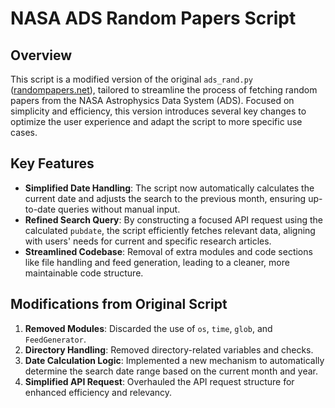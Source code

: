 # NASA ADS Random Papers Script

## Overview
This script is a modified version of the original `ads_rand.py` ([randompapers.net](http://randompapers.net)), tailored to streamline the process of fetching random papers from the NASA Astrophysics Data System (ADS). Focused on simplicity and efficiency, this version introduces several key changes to optimize the user experience and adapt the script to more specific use cases.

## Key Features
- **Simplified Date Handling**: The script now automatically calculates the current date and adjusts the search to the previous month, ensuring up-to-date queries without manual input.
- **Refined Search Query**: By constructing a focused API request using the calculated `pubdate`, the script efficiently fetches relevant data, aligning with users' needs for current and specific research articles.
- **Streamlined Codebase**: Removal of extra modules and code sections like file handling and feed generation, leading to a cleaner, more maintainable code structure.

## Modifications from Original Script
1. **Removed Modules**: Discarded the use of `os`, `time`, `glob`, and `FeedGenerator`.
2. **Directory Handling**: Removed directory-related variables and checks.
3. **Date Calculation Logic**: Implemented a new mechanism to automatically determine the search date range based on the current month and year.
4. **Simplified API Request**: Overhauled the API request structure for enhanced efficiency and relevancy.

